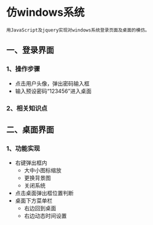# 仿windows系统
    用JavaScript及jquery实现对windows系统登录页面及桌面的模仿。

## 一、登录界面
### 1、操作步骤
- 点击用户头像，弹出密码输入框
- 输入预设密码“123456”进入桌面
### 2、相关知识点
## 二、桌面界面
### 1、功能实现
- 右键弹出框内
    - 大中小图标缩放
    - 更换背景图
    - 关闭系统
- 点击桌面弹出框位置判断
- 桌面下方菜单栏
    - 右边回到桌面
    - 右边动态时间设置
